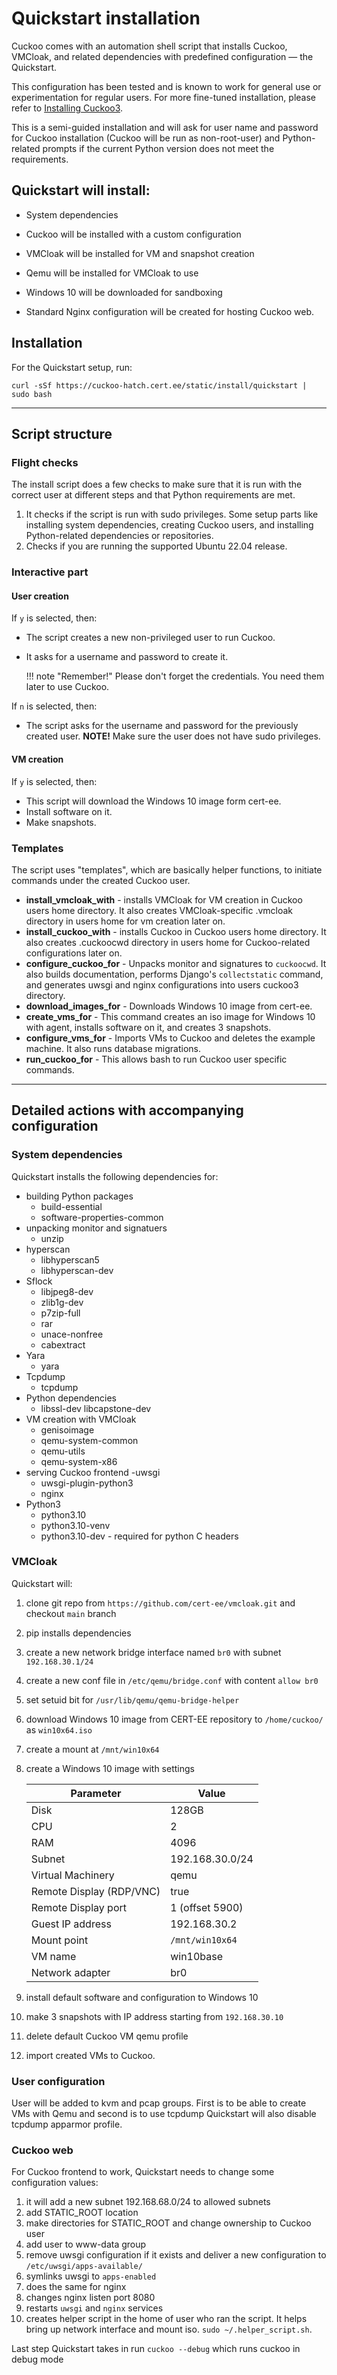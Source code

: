 # Quickstart installation

Cuckoo comes with an automation shell script that installs Cuckoo, VMCloak, and related dependencies with predefined configuration — the Quickstart.

This configuration has been tested and is known to work for general use or experimentation for regular users. For more fine-tuned installation, please refer to [Installing Cuckoo3](https://cuckoo-hatch.cert.ee/static/docs/installation/cuckoo).

This is a semi-guided installation and will ask for user name and password for Cuckoo installation (Cuckoo will be run as non-root-user) and Python-related prompts if the current Python version does not meet the requirements.

## Quickstart will install:
- System dependencies

- Cuckoo will be installed with a custom configuration
- VMCloak will be installed for VM and snapshot creation
- Qemu will be installed for VMCloak to use
- Windows 10 will be downloaded for sandboxing
- Standard Nginx configuration will be created for hosting Cuckoo web.

## Installation

For the Quickstart setup, run:
```console
curl -sSf https://cuckoo-hatch.cert.ee/static/install/quickstart | sudo bash
```

---

## Script structure

### Flight checks
The install script does a few checks to make sure that it is run with the correct user at different steps and that Python requirements are met.

1. It checks if the script is run with sudo privileges. Some setup parts like installing system dependencies, creating Cuckoo users, and installing Python-related dependencies or repositories.
2. Checks if you are running the supported Ubuntu 22.04 release.

### Interactive part

#### User creation

If `y` is selected, then:

- The script creates a new non-privileged user to run Cuckoo.
- It asks for a username and password to create it.

    !!! note "Remember!"
        Please don't forget the credentials. You need them later to use Cuckoo.

If `n` is selected, then:

- The script asks for the username and password for the previously created user.
**NOTE!** Make sure the user does not have sudo privileges.

#### VM creation

If `y` is selected, then:

- This script will download the Windows 10 image form cert-ee.
- Install software on it.
- Make snapshots.

### Templates
The script uses "templates", which are basically helper functions, to initiate commands under the created Cuckoo user.

- **install_vmcloak_with** - installs VMCloak for VM creation in Cuckoo users home directory. It also creates VMCloak-specific .vmcloak directory in users home for vm creation later on.
- **install_cuckoo_with** - installs Cuckoo in Cuckoo users home directory. It also creates .cuckoocwd directory in users home for Cuckoo-related configurations later on.
- **configure_cuckoo_for** - Unpacks monitor and signatures to `cuckoocwd`. It also builds documentation, performs Django's `collectstatic` command, and generates uwsgi and nginx configurations into users cuckoo3 directory.
- **download_images_for** - Downloads Windows 10 image from cert-ee.
- **create_vms_for** - This command creates an iso image for Windows 10 with agent, installs software on it, and creates 3 snapshots.
- **configure_vms_for** - Imports VMs to Cuckoo and deletes the example machine. It also runs database migrations.
- **run_cuckoo_for** - This allows bash to run Cuckoo user specific commands.

---

## Detailed actions with accompanying configuration

### System dependencies
Quickstart installs the following dependencies for:

- building Python packages
    - build-essential
    - software-properties-common
- unpacking monitor and signatuers
    - unzip
- hyperscan
    - libhyperscan5
    - libhyperscan-dev
- Sflock
    - libjpeg8-dev
    - zlib1g-dev
    - p7zip-full
    - rar
    - unace-nonfree
    - cabextract
- Yara
    - yara
- Tcpdump
    - tcpdump
- Python dependencies
    - libssl-dev libcapstone-dev
- VM creation with VMCloak
    - genisoimage
    - qemu-system-common
    - qemu-utils
    - qemu-system-x86
- serving Cuckoo frontend
    -uwsgi
    - uwsgi-plugin-python3
    - nginx
- Python3
    - python3.10
    - python3.10-venv
    - python3.10-dev - required for python C headers

### VMCloak
Quickstart will:  

1. clone git repo from `https://github.com/cert-ee/vmcloak.git` and
checkout `main` branch
2. pip installs dependencies
3. create a new network bridge interface named `br0` with
subnet `192.168.30.1/24`
4. create a new conf file in `/etc/qemu/bridge.conf` with content
`allow br0`
5. set setuid bit for `/usr/lib/qemu/qemu-bridge-helper`
6. download Windows 10 image from CERT-EE repository to
`/home/cuckoo/` as `win10x64.iso`
7. create a mount at `/mnt/win10x64`
8. create a Windows 10 image with settings

    |Parameter|Value|
    |---|---|
    |Disk|128GB|
    |CPU|2|
    |RAM|4096|
    |Subnet|192.168.30.0/24|
    |Virtual Machinery|qemu|
    |Remote Display (RDP/VNC)|true|
    |Remote Display port|1 (offset 5900)|
    |Guest IP address|192.168.30.2|
    |Mount point|`/mnt/win10x64`|
    |VM name|win10base|
    |Network adapter|br0|

9. install default software and configuration to Windows 10
10. make 3 snapshots with IP address starting from `192.168.30.10`
11. delete default Cuckoo VM qemu profile
11. import created VMs to Cuckoo.

### User configuration
User will be added to kvm and pcap groups. First is to be able to create VMs with Qemu and second is to use tcpdump
Quickstart will also disable tcpdump apparmor profile.

### Cuckoo web
For Cuckoo frontend to work, Quickstart needs to change some configuration values:

1. it will add a new subnet 192.168.68.0/24 to allowed subnets
2. add STATIC_ROOT location
3. make directories for STATIC_ROOT and change ownership to Cuckoo user
4. add user to www-data group
5. remove uwsgi configuration if it exists and deliver a new configuration to `/etc/uwsgi/apps-available/`
6. symlinks uwsgi to `apps-enabled`
7. does the same for nginx
8. changes nginx listen port 8080
9. restarts `uwsgi` and `nginx` services
10. creates helper script in the home of user who ran the script. It helps bring up network interface and mount iso. `sudo ~/.helper_script.sh`.

Last step Quickstart takes in run `cuckoo --debug` which runs cuckoo in debug mode

